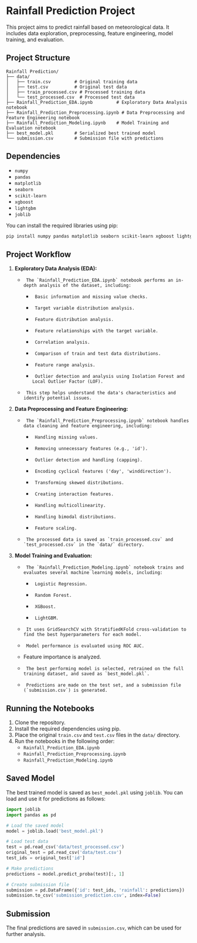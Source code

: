 
# Rainfall Prediction Project

This project aims to predict rainfall based on meteorological data. It includes data exploration, preprocessing, feature engineering, model training, and evaluation.

## Project Structure

```
Rainfall Prediction/
├── data/
│   ├── train.csv         # Original training data
│   ├── test.csv          # Original test data
│   ├── train_processed.csv # Processed training data
│   └── test_processed.csv  # Processed test data
├── Rainfall_Prediction_EDA.ipynb         # Exploratory Data Analysis notebook
├── Rainfall_Prediction_Preprocessing.ipynb # Data Preprocessing and Feature Engineering notebook
├── Rainfall_Prediction_Modeling.ipynb    # Model Training and Evaluation notebook
├── best_model.pkl        # Serialized best trained model
└── submission.csv        # Submission file with predictions
```

## Dependencies

-   `numpy`
-   `pandas`
-   `matplotlib`
-   `seaborn`
-   `scikit-learn`
-   `xgboost`
-   `lightgbm`
-   `joblib`

You can install the required libraries using pip:

```bash
pip install numpy pandas matplotlib seaborn scikit-learn xgboost lightgbm joblib
```

## Project Workflow

1.  **Exploratory Data Analysis (EDA):**
    -      The `Rainfall_Prediction_EDA.ipynb` notebook performs an in-depth analysis of the dataset, including:
        -      Basic information and missing value checks.
        -      Target variable distribution analysis.
        -      Feature distribution analysis.
        -      Feature relationships with the target variable.
        -      Correlation analysis.
        -      Comparison of train and test data distributions.
        -      Feature range analysis.
        -      Outlier detection and analysis using Isolation Forest and Local Outlier Factor (LOF).
    -      This step helps understand the data's characteristics and identify potential issues.

2.  **Data Preprocessing and Feature Engineering:**
    -      The `Rainfall_Prediction_Preprocessing.ipynb` notebook handles data cleaning and feature engineering, including:
        -      Handling missing values.
        -      Removing unnecessary features (e.g., 'id').
        -      Outlier detection and handling (capping).
        -      Encoding cyclical features ('day', 'winddirection').
        -      Transforming skewed distributions.
        -      Creating interaction features.
        -      Handling multicollinearity.
        -      Handling bimodal distributions.
        -      Feature scaling.
    -      The processed data is saved as `train_processed.csv` and `test_processed.csv` in the `data/` directory.

3.  **Model Training and Evaluation:**
    -      The `Rainfall_Prediction_Modeling.ipynb` notebook trains and evaluates several machine learning models, including:
        -      Logistic Regression.
        -      Random Forest.
        -      XGBoost.
        -      LightGBM.
    -      It uses GridSearchCV with StratifiedKFold cross-validation to find the best hyperparameters for each model.
    -      Model performance is evaluated using ROC AUC.
    -   Feature importance is analyzed.
    -      The best performing model is selected, retrained on the full training dataset, and saved as `best_model.pkl`.
    -      Predictions are made on the test set, and a submission file (`submission.csv`) is generated.

## Running the Notebooks

1.  Clone the repository.
2.  Install the required dependencies using pip.
3.  Place the original `train.csv` and `test.csv` files in the `data/` directory.
4.  Run the notebooks in the following order:
    -   `Rainfall_Prediction_EDA.ipynb`
    -   `Rainfall_Prediction_Preprocessing.ipynb`
    -   `Rainfall_Prediction_Modeling.ipynb`

## Saved Model

The best trained model is saved as `best_model.pkl` using `joblib`. You can load and use it for predictions as follows:

```python
import joblib
import pandas as pd

# Load the saved model
model = joblib.load('best_model.pkl')

# Load test data
test = pd.read_csv('data/test_processed.csv')
original_test = pd.read_csv('data/test.csv')
test_ids = original_test['id']

# Make predictions
predictions = model.predict_proba(test)[:, 1]

# Create submission file
submission = pd.DataFrame({'id': test_ids, 'rainfall': predictions})
submission.to_csv('submission_prediction.csv', index=False)
```

## Submission

The final predictions are saved in `submission.csv`, which can be used for further analysis.
```
